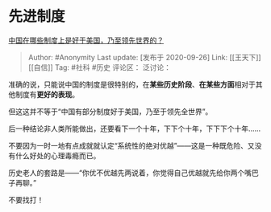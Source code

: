 # 先进制度
[中国在哪些制度上是好于美国，乃至领先世界的？](https://www.zhihu.com/question/20154509/answer/1493527748)

> Author: #Anonymity
> Last update: [发布于 2020-09-26]
> Link: [[王天下]] [[自信]]
> Tag: #社科 #历史
> 评论区：
> 泛讨论：

准确的说，只能说中国的制度是很特别的，在**某些历史阶段**、**在某些方面**相对于其他制度有**更好的表现**。

但这这并不等于“中国有部分制度好于美国，乃至于领先全世界”。

后一种结论非人类所能做出，还要看下一个十年，下下个十年，下下下个十年……

不要因为一时一地有点成就就认定“系统性的绝对优越”——这是一种既危险、又没有什么好处的心理毒瘾而已。

历史老人的套路是——“你优不优越先两说着，你觉得自己优越就先给你两个嘴巴子再聊。”

不要找打！
